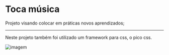 # Toca música

Projeto visando colocar em práticas novos aprendizados;


---

Neste projeto também foi utilizado um framework para css, o pico css.

![imagem](https://user-images.githubusercontent.com/65371336/150259872-823ccc26-2b0a-4b0c-8617-6d3d71c84081.jpg)
